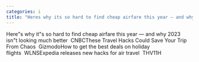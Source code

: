 ```yaml
---
categories: i
title: "Heres why its so hard to find cheap airfare this year — and why 2023 isnt looking much better  CNBC"
---
```

Here"s why it"s so hard to find cheap airfare this year — and why 2023 isn"t looking much better&nbsp;&nbsp;CNBCThese Travel Hacks Could Save Your Trip From Chaos&nbsp;&nbsp;GizmodoHow to get the best deals on holiday flights&nbsp;&nbsp;WLNSExpedia releases new hacks for air travel&nbsp;&nbsp;THV11H